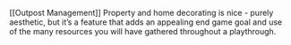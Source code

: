 [[Outpost Management]]
Property and home decorating is nice - purely aesthetic, but it’s a feature that adds an appealing end game goal and use of the many resources you will have gathered throughout a playthrough.

